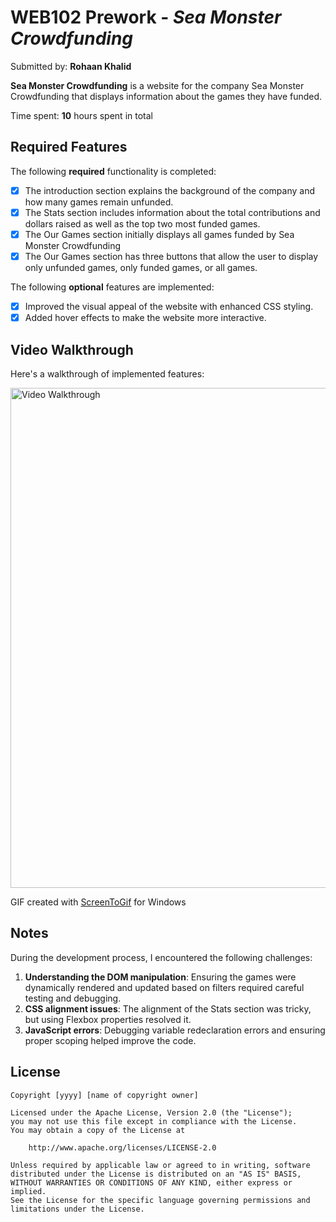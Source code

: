 # WEB102 Prework - *Sea Monster Crowdfunding*

Submitted by: **Rohaan Khalid**

**Sea Monster Crowdfunding** is a website for the company Sea Monster Crowdfunding that displays information about the games they have funded.

Time spent: **10** hours spent in total

## Required Features

The following **required** functionality is completed:

* [x] The introduction section explains the background of the company and how many games remain unfunded.
* [x] The Stats section includes information about the total contributions and dollars raised as well as the top two most funded games.
* [x] The Our Games section initially displays all games funded by Sea Monster Crowdfunding
* [x] The Our Games section has three buttons that allow the user to display only unfunded games, only funded games, or all games.

The following **optional** features are implemented:

* [x] Improved the visual appeal of the website with enhanced CSS styling.
* [x] Added hover effects to make the website more interactive.

## Video Walkthrough

Here's a walkthrough of implemented features:

<img src='https://i.imgur.com/Hfdfm1P.gif' title='Video Walkthrough' width='800' alt='Video Walkthrough' />

<!-- Replace this with whatever GIF tool you used! -->
GIF created with [ScreenToGif](https://www.screentogif.com/) for Windows

## Notes

During the development process, I encountered the following challenges:

1. **Understanding the DOM manipulation**: Ensuring the games were dynamically rendered and updated based on filters required careful testing and debugging.
2. **CSS alignment issues**: The alignment of the Stats section was tricky, but using Flexbox properties resolved it.
3. **JavaScript errors**: Debugging variable redeclaration errors and ensuring proper scoping helped improve the code.

## License

    Copyright [yyyy] [name of copyright owner]

    Licensed under the Apache License, Version 2.0 (the "License");
    you may not use this file except in compliance with the License.
    You may obtain a copy of the License at

        http://www.apache.org/licenses/LICENSE-2.0

    Unless required by applicable law or agreed to in writing, software
    distributed under the License is distributed on an "AS IS" BASIS,
    WITHOUT WARRANTIES OR CONDITIONS OF ANY KIND, either express or implied.
    See the License for the specific language governing permissions and
    limitations under the License.
